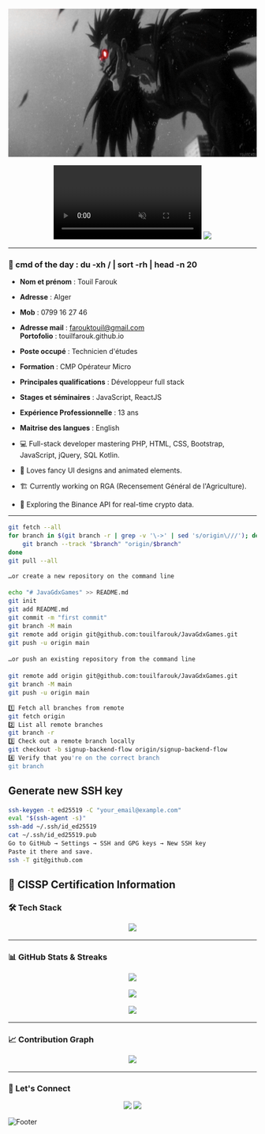 <p align="center">
    
<img src="https://github.com/faroukbmiled/faroukbmiled/raw/main/img/ryuk.gif" height="300" style="width: 1200px; display: inline-block;" data-target="animated-image.originalImage">
</p>


<p align="center">
    <video src="https://github.com/faroukbmiled/faroukbmiled/raw/main/img/ryuk.gif" autoplay loop muted></video>
  <img src="https://readme-typing-svg.demolab.com?font=Fira+Code&size=22&pause=1000&color=00BFFF&center=true&vCenter=true&width=800&lines=Full+Stack+Developer;Passionate+about+Web+%26+Mobile+Apps;Loves+Fancy+UI+%26+Colorful+Designs" />
</p>

---

### 🚀 cmd of the day : du -xh / | sort -rh | head -n 20

- **Nom et prénom** : Touil Farouk  
- **Adresse** : Alger   
- **Mob** : 0799 16 27 46  
- **Adresse mail** : farouktouil@gmail.com  
 **Portofolio** :   touilfarouk.github.io
- **Poste occupé** : Technicien d'études
- **Formation** : CMP Opérateur Micro  
- **Principales qualifications** : Développeur full stack  
- **Stages et séminaires** : JavaScript, ReactJS  
- **Expérience Professionnelle** : 13 ans  
- **Maitrise des langues** :   English

- 💻 Full-stack developer mastering PHP, HTML, CSS, Bootstrap, JavaScript, jQuery, SQL Kotlin.
- 🎨 Loves fancy UI designs and animated elements.
- 🏗️ Currently working on RGA (Recensement Général de l'Agriculture).
- 📡 Exploring the Binance API for real-time crypto data.

---
```sh
git fetch --all
for branch in $(git branch -r | grep -v '\->' | sed 's/origin\///'); do
    git branch --track "$branch" "origin/$branch"
done
git pull --all
```

```sh
…or create a new repository on the command line

echo "# JavaGdxGames" >> README.md
git init
git add README.md
git commit -m "first commit"
git branch -M main
git remote add origin git@github.com:touilfarouk/JavaGdxGames.git
git push -u origin main

…or push an existing repository from the command line

git remote add origin git@github.com:touilfarouk/JavaGdxGames.git
git branch -M main
git push -u origin main
```



```sh
1️⃣ Fetch all branches from remote
git fetch origin
2️⃣ List all remote branches
git branch -r
3️⃣ Check out a remote branch locally
git checkout -b signup-backend-flow origin/signup-backend-flow
4️⃣ Verify that you're on the correct branch
git branch
````
## Generate new SSH key 
```sh
ssh-keygen -t ed25519 -C "your_email@example.com"
eval "$(ssh-agent -s)"
ssh-add ~/.ssh/id_ed25519
cat ~/.ssh/id_ed25519.pub
Go to GitHub → Settings → SSH and GPG keys → New SSH key
Paste it there and save.
ssh -T git@github.com
````
## 📜 CISSP Certification Information



### 🛠️ Tech Stack

<p align="center">
  <img src="https://skillicons.dev/icons?i=php,javascript,html,css,bootstrap,jquery,react,nodejs,mysql,sqlite" />
</p>

---

### 📊 GitHub Stats & Streaks

<p align="center">
  <img src="https://github-readme-stats.vercel.app/api?username=touilfarouk&show_icons=true&theme=tokyonight&hide_border=true"/>
</p>

<p align="center">
  <img src="https://github-readme-streak-stats.herokuapp.com?user=touilfarouk&theme=tokyonight&hide_border=true"/>
</p>

<p align="center">
  <img src="https://github-readme-stats.vercel.app/api/top-langs/?username=touilfarouk&layout=compact&theme=tokyonight&hide_border=true" />
</p>

---

### 📈 Contribution Graph

<p align="center">
  <img src="https://github-readme-activity-graph.vercel.app/graph?username=touilfarouk&theme=github" />
</p>

---

### 💬 Let's Connect

<p align="center">
  <a href="https://www.linkedin.com/in/touilfarouk" target="_blank"><img src="https://img.shields.io/badge/LinkedIn-blue?style=for-the-badge&logo=linkedin&logoColor=white" /></a>
  <a href="mailto:touilfarouk@example.com"><img src="https://img.shields.io/badge/Email-red?style=for-the-badge&logo=gmail&logoColor=white" /></a>
  
</p>

![Footer](https://capsule-render.vercel.app/api?type=waving&color=0:00BFFF,100:8A2BE2&height=150&section=footer)
